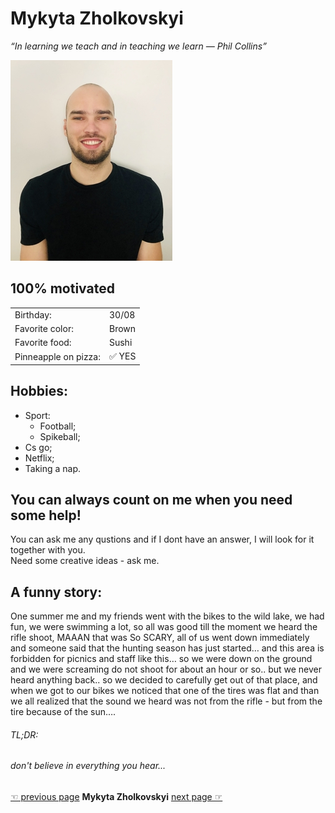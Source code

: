 # Mykyta Zholkovskyi
*“In learning we teach and in teaching we learn ― Phil Collins”*

![alt Picture of me](https://raw.githubusercontent.com/nikkizol/markdown-challenge/master/public/image.jpg)
## 100% motivated
|      |          |
| --------------- | ---------------- |
| Birthday: | 30/08  |
| Favorite color: | Brown  |
| Favorite food: | Sushi  |
| Pinneapple on pizza:|  ✅ YES |
## Hobbies:
* Sport:
  * Football;
  * Spikeball;
* Cs go; 
* Netflix; 
* Taking a nap.
## You can always count on me when you need some help!
 You can ask me any qustions and if I dont have an answer, I will look for it together with you. <br/> 
 Need some creative ideas - ask me.

 ## A funny story:
 One summer me and my friends went with the bikes to the wild lake, we had fun, we were swimming a lot, so all was good till the moment we heard the rifle shoot, MAAAN that was So SCARY, all of us went down immediately and someone said that the hunting season has just started… and this area is forbidden for picnics and staff like this… so we were down on the ground and we were screaming do not shoot for about an hour or so.. but we never heard anything back.. so we decided to carefully get out of that place, and when we got to our bikes we noticed that one of the tires was flat and than we all realized that the sound we heard was not from the rifle - but from the tire because of the sun…. 
 ###### TL;DR:
 ###### don't believe in everything you hear...

 
[☜ previous page](https://github.com/mcoulier/markdown-challenge)  **Mykyta Zholkovskyi**  [next page ☞](https://github.com/Tessakam/markdown-challenge)